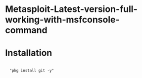 # Metasploit-Latest-version-full-working-with-msfconsole-command
# Installation
<code> 
  "pkg install git -y"
  </code>
